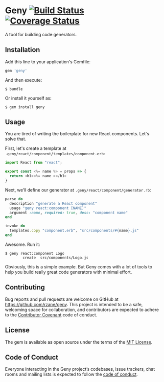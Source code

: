 # Geny [![Build Status](https://travis-ci.org/rzane/geny.svg?branch=master)](https://travis-ci.org/rzane/geny) [![Coverage Status](https://coveralls.io/repos/github/rzane/geny/badge.svg?branch=master)](https://coveralls.io/github/rzane/geny?branch=master)

A tool for building code generators.

## Installation

Add this line to your application's Gemfile:

```ruby
gem 'geny'
```

And then execute:

    $ bundle

Or install it yourself as:

    $ gem install geny

## Usage

You are tired of writing the boilerplate for new React components. Let's solve that.

First, let's create a template at `.geny/react/component/templates/component.erb`:

```javascript
import React from "react";

export const <%= name %> = props => {
  return <h1><%= name ></h1>
}
```

Next, we'll define our generator at `.geny/react/component/generator.rb`:

```ruby
parse do
  description "generate a React component"
  usage "geny react:component [NAME]"
  argument :name, required: true, desc: "component name"
end

invoke do
  templates.copy "component.erb", "src/components/#{name}.js"
end
```

Awesome. Run it:

    $ geny react:component Logo
            create  src/components/Logo.js

Obviously, this is a simple example. But Geny comes with a lot of tools to help you build really great code generators with minimal effort.

## Contributing

Bug reports and pull requests are welcome on GitHub at https://github.com/rzane/geny. This project is intended to be a safe, welcoming space for collaboration, and contributors are expected to adhere to the [Contributor Covenant](http://contributor-covenant.org) code of conduct.

## License

The gem is available as open source under the terms of the [MIT License](https://opensource.org/licenses/MIT).

## Code of Conduct

Everyone interacting in the Geny project’s codebases, issue trackers, chat rooms and mailing lists is expected to follow the [code of conduct](https://github.com/rzane/geny/blob/master/CODE_OF_CONDUCT.md).
